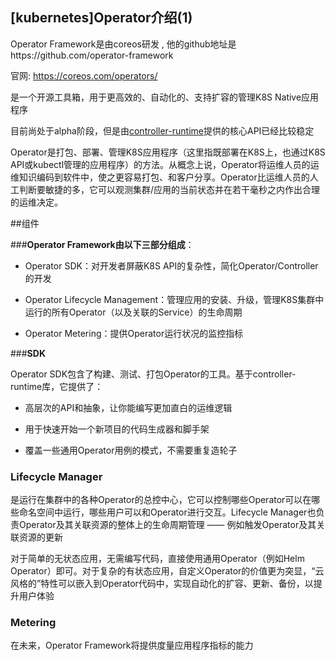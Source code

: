 ## [kubernetes]Operator介绍(1)

Operator Framework是由coreos研发 , 他的github地址是https://github.com/operator-framework

官网: https://coreos.com/operators/

是一个开源工具箱，用于更高效的、自动化的、支持扩容的管理K8S Native应用程序

目前尚处于alpha阶段，但是由[controller-runtime](https://github.com/kubernetes-sigs/controller-runtime)提供的核心API已经比较稳定

Operator是打包、部署、管理K8S应用程序（这里指既部署在K8S上，也通过K8S API或kubectl管理的应用程序）的方法。从概念上说，Operator将运维人员的运维知识编码到软件中，使之更容易打包、和客户分享。Operator比运维人员的人工判断要敏捷的多，它可以观测集群/应用的当前状态并在若干毫秒之内作出合理的运维决定。

##组件

###**Operator Framework由以下三部分组成**：

- Operator SDK：对开发者屏蔽K8S API的复杂性，简化Operator/Controller的开发

- Operator Lifecycle Management：管理应用的安装、升级，管理K8S集群中运行的所有Operator（以及关联的Service）的生命周期

- Operator Metering：提供Operator运行状况的监控指标

###**SDK**

Operator SDK包含了构建、测试、打包Operator的工具。基于controller-runtime库，它提供了：

- 高层次的API和抽象，让你能编写更加直白的运维逻辑

- 用于快速开始一个新项目的代码生成器和脚手架

- 覆盖一些通用Operator用例的模式，不需要重复造轮子

### Lifecycle Manager

是运行在集群中的各种Operator的总控中心，它可以控制哪些Operator可以在哪些命名空间中运行，哪些用户可以和Operator进行交互。Lifecycle Manager也负责Operator及其关联资源的整体上的生命周期管理 —— 例如触发Operator及其关联资源的更新

对于简单的无状态应用，无需编写代码，直接使用通用Operator（例如Helm Operator）即可。对于复杂的有状态应用，自定义Operator的价值更为突显，“云风格的”特性可以嵌入到Operator代码中，实现自动化的扩容、更新、备份，以提升用户体验

### Metering

在未来，Operator Framework将提供度量应用程序指标的能力





